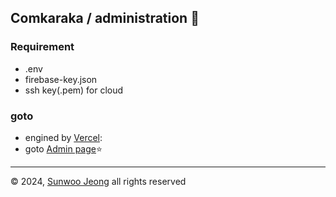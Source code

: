 ## Comkaraka / administration 🦅
### Requirement
- .env
- firebase-key.json
- ssh key(.pem) for cloud

### goto
- engined by [Vercel](https://vercel.com):  
- goto [Admin page](https://comkaradmin.whispernorbury.com)⭐

---
&copy; 2024, [Sunwoo Jeong](https://whispernorbury.com) all rights reserved

